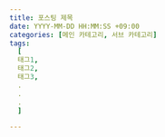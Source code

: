 ```yaml
---
title: 포스팅 제목
date: YYYY-MM-DD HH:MM:SS +09:00
categories: [메인 카테고리, 서브 카테고리]
tags:
  [
  태그1,
  태그2,
  태그3,
  .
  .
  .
  ]

---
```

